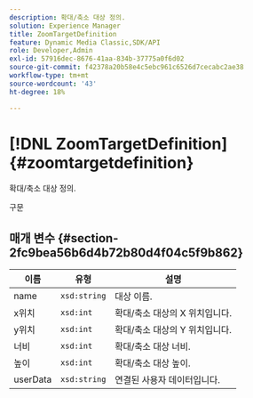 ```yaml
---
description: 확대/축소 대상 정의.
solution: Experience Manager
title: ZoomTargetDefinition
feature: Dynamic Media Classic,SDK/API
role: Developer,Admin
exl-id: 57916dec-8676-41aa-834b-37775a0f6d02
source-git-commit: f42378a20b58e4c5ebc961c6526d7cecabc2ae38
workflow-type: tm+mt
source-wordcount: '43'
ht-degree: 18%

---
```


# [!DNL ZoomTargetDefinition]{#zoomtargetdefinition}

확대/축소 대상 정의.

구문

## 매개 변수 {#section-2fc9bea56b6d4b72b80d4f04c5f9b862}

| 이름 | 유형 | 설명 |
|---|---|---|
| name | `xsd:string` | 대상 이름. |
| x위치 | `xsd:int` | 확대/축소 대상의 X 위치입니다. |
| y위치 | `xsd:int` | 확대/축소 대상의 Y 위치입니다. |
| 너비 | `xsd:int` | 확대/축소 대상 너비. |
| 높이 | `xsd:int` | 확대/축소 대상 높이. |
| userData | `xsd:string` | 연결된 사용자 데이터입니다. |
